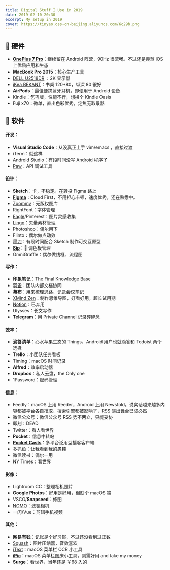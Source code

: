 ```yaml
---
title: Digital Stuff I Use in 2019
date: 2019-02-10 20:30
excerpt: My setup in 2019
cover: https://tinyao.oss-cn-beijing.aliyuncs.com/6c29b.png
---
```


## 💎 硬件

* **[OnePlus 7 Pro](https://www.oneplus.com/cn/7pro)**：继续留在 Android 阵营，90Hz 很流畅。不过还是羡煞 iOS 上优质应用和生态
* **MacBook Pro 2015**：核心生产工具
* [DELL U2518DR](https://item.jd.com/4396371.html) ：2K 显示器
* [iKea BEKANT](https://www.ikea.cn/cn/zh/catalog/products/S29282589/)：书桌 120*80，纵深 80 很好
* **AirPods**：最佳便携蓝牙耳机，即便用于 Android 设备
* Kindle：乞丐版，性能不行，想换个 Kindle Oasis
* Fuji x70：微单，直出色彩优秀，定焦无取景器


## 💾 软件

#### 开发：

* **Visual Studio Code**：从没真正上手 vim/emacs ，直接过渡
* iTerm：就这样
* Android Studio：有段时间没写 Android 程序了
* [Paw](https://paw.cloud)：API 调试工具

#### 设计：

* **Sketch**：卡，不稳定。在转投 Figma 路上
* **[Figma](https://figma.com)**：Cloud First，不用担心卡顿，速度优秀，还在熟悉中。
* [Zoommy](https://zoommyapp.com)：无版权图库
* RightFont：字体管理
* [Eagle](https://cn.eagle.cool)/Pinterest：图片灵感收集
* [Lingo](https://www.lingoapp.com)：矢量素材管理
* Photoshop：偶尔用下
* Flinto：偶尔做点动效
* [墨刀](https://mockingbot.com/)：有段时间配合 Sketch 制作可交互原型
* **[Sip](https://sipapp.io/)**：🎨 调色板管理
* OmniGraffle：偶尔做线框、流程图

#### 写作：

* **印象笔记**：The Final Knowledge Base
* [羽雀](https://yuque.com)：团队内部文档协同
* **[幕布](https://mubu.com)**：用来梳理思路，记录会议笔记
* [XMind Zen](https://www.xmind.net)：制作思维导图，好看好用，超长试用期
* [Notion](https://www.notion.so)：已弃用
* Ulysses：长文写作
* **Telegram**：用 Private Channel 记录碎碎念

#### 效率：

* **滴答清单**：心水苹果生态的 Things，Android 用户也就滴答和 Todoist 两个选择
* **Trello**：小团队任务看板
* Timing：macOS 时间记录
* **Alfred**：效率启动器
* **Dropbox**：私人云盘，the Only one
* 1Password：密码管理

#### 信息：

* Feedly：macOS 上用 Reeder，Android 上用 Newsfold。说实话越来越多内容都被平台各自攫取，搜索引擎都被影响了，RSS 淡出舞台已成必然
* 微信公众号：微信公众号 RSS 势不两立，只能妥协
* 即刻：DEAD
* Twitter：看人看世界
* **Pocket**：信息中转站
* **[Pocket Casts](https://www.pocketcasts.com)**：多平台泛用型播客客户端
* 多抓鱼：让我看到我的愚钝
* 微信读书：偶尔一用
* NY Times：看世界

#### 影像：

* Lightroom CC：整理相机照片
* **Google Photos**：好用是好用，但缺个 macOS 端
* VSCO/**Snapseed**：修图
* [NOMO](https://apps.apple.com/us/app/nomo-point-and-shoot/id1362548649)：滤镜相机
* 一闪/Vue：剪辑手机视频

#### 其他：

* **网易有钱**：记账是个好习惯，不过还没看到过正数
* [Squash](https://realmacsoftware.com/squash)：图片压缩器，音效喜欢
* [iText](https://toolinbox.net/iText)：macOS 菜单栏 OCR 小工具
* **[iPic](https://toolinbox.net/iPic)**：macOS 菜单栏图床小工具，刚需好用 and take my money
* **Surge**：看世界，当年还是 ￥68 入的
